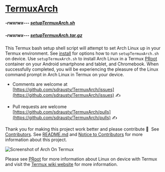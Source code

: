 # [TermuxArch](https://github.com/sdrausty/TermuxArch)

##### -rwxrwx--- [setupTermuxArch.sh](https://raw.githubusercontent.com/sdrausty/TermuxArch/master/setupTermuxArch.sh)

##### -rwxrwx--- [setupTermuxArch.tar.gz](https://sdrausty.github.io/TermuxArch/setupTermuxArch.tar.gz)

This Termux bash setup shell script will attempt to set Arch Linux up in your Termux environment.  See [install](https://sdrausty.github.io/TermuxArch/docs/docs/install) for options how to run `setupTermuxArch.sh` on device.  Use `setupTermuxArch.sh` to install Arch Linux in a Termux [PRoot](https://sdrausty.github.io/TermuxArch/docs/docs/PRoot) container on your Android smartphone and tablet, and Chromebook.  When successfully completed, you will be experiencing the pleasure of the Linux command prompt in Arch Linux in Termux on your device. 

* Comments are welcome at [https://github.com/sdrausty/TermuxArch/issues](https://github.com/sdrausty/TermuxArch/issues) ✍ 

* Pull requests are welcome [https://github.com/sdrausty/TermuxArch/pulls](https://github.com/sdrausty/TermuxArch/pulls) ✍ 

Thank you for making this project work better and please contribute 🔆  See [Contributors](./CONTRIBUTORS).  See [README.md](README.md) and [Notice to Contributors](https://sdrausty.github.io/TermuxArch/CONTRIBUTING.md) for more information about this project.

![Screenshot of Arch On Termux](https://sdrausty.github.io/TermuxArch/docs/docs/im/IMG_20171019_190414.jpg)

Please see [PRoot](https://sdrausty.github.io/TermuxArch/docs/docs/PRoot) for more information about Linux on device with Termux and visit the [Termux wiki website](https://wiki.termux.com/) for more information.
